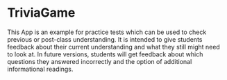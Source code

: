 # TriviaGame
This App is an example for practice tests which can be used to check previous or post-class understanding. 
It is intended to give students feedback about their current understanding and what they still might need to look at.
In future versions, students will get feedback about which questions they answered incorrectly and the option of additional 
informational readings. 